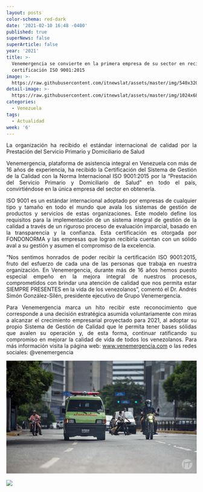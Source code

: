 ```yaml
---
layout: posts
color-schema: red-dark
date: '2021-02-10 16:48 -0400'
published: true
superNews: false
superArticle: false
year: '2021'
title: >-
  Venemergencia se convierte en la primera empresa de su sector en recibir la
  certificación ISO 9001:2015
image: >-
  https://raw.githubusercontent.com/itnewslat/assets/master/img/540x320/Venemergencia-p.jpg
detail-image: >-
  https://raw.githubusercontent.com/itnewslat/assets/master/img/1024x680/Venemergencia-g.jpg
categories:
  - Venezuela
tags:
  - Actualidad
week: '6'
---
```

<p style="text-align: justify;">La organización ha recibido el estándar internacional de calidad por la Prestación del Servicio Primario y Domiciliario de Salud</p>
<p style="text-align: justify;">Venemergencia, plataforma de asistencia integral en Venezuela con más de 16 años de experiencia, ha recibido la Certificación del Sistema de Gestión de la Calidad con la Norma Internacional ISO 9001:2015 por la “Prestación del Servicio Primario y Domiciliario de Salud” en todo el país, convirtiéndose en la única empresa del sector en obtenerla.</p>
<p style="text-align: justify;">ISO 9001 es un estándar internacional adoptado por empresas de cualquier tipo y tamaño en todo el mundo que avala los sistemas de gestión de productos y servicios de estas organizaciones. Este modelo define los requisitos para la implementación de un sistema integral de gestión de la calidad a través de un riguroso proceso de evaluación imparcial, basado en la transparencia y la confianza. Esta certificación es otorgada por FONDONORMA y las empresas que logran recibirla cuentan con un sólido aval a su gestión y asumen el compromiso de la excelencia.</p>
<p style="text-align: justify;">“Nos sentimos honrados de poder recibir la certificación ISO 9001:2015, fruto del esfuerzo de cada una de las personas que trabaja en nuestra organización. En Venemergencia, durante más de 16 años hemos puesto especial empeño en la mejora integral de nuestros procesos, comprometidos con brindar una atención de calidad que nos permita estar SIEMPRE PRESENTES en la vida de los venezolanos”, comentó el Dr. Andrés Simón González-Silén, presidente ejecutivo de Grupo Venemergencia.</p>
<p style="text-align: justify;">Para Venemergencia marca un hito recibir este reconocimiento que corresponde a una decisión estratégica asumida voluntariamente con miras a alcanzar el crecimiento empresarial proyectado para 2021, al adoptar su propio Sistema de Gestión de Calidad que le permita tener bases sólidas que avalen su operación y, de esta forma, continuar ratificando su compromiso en mejorar la calidad de vida de todos los venezolanos. Para más información visita la página web: <a href="http://www.venemergencia.com">www.venemergencia.com</a> o las redes sociales: @venemergencia</p>

![](https://raw.githubusercontent.com/itnewslat/assets/master/img/540x320/Venemergencia-p.jpg)

<img src="https://tracker.metricool.com/c3po.jpg?hash=56f88a41e39ab42c063cc51676587a04"/>